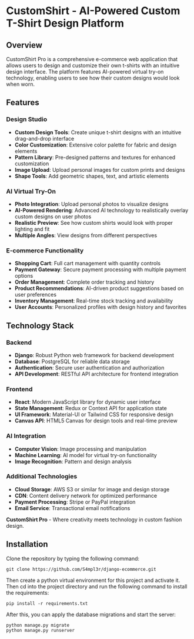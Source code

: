 # CustomShirt - AI-Powered Custom T-Shirt Design Platform

## Overview

CustomShirt Pro is a comprehensive e-commerce web application that allows users to design and customize their own t-shirts with an intuitive design interface. The platform features AI-powered virtual try-on technology, enabling users to see how their custom designs would look when worn.

## Features

### Design Studio
- **Custom Design Tools**: Create unique t-shirt designs with an intuitive drag-and-drop interface
- **Color Customization**: Extensive color palette for fabric and design elements
- **Pattern Library**: Pre-designed patterns and textures for enhanced customization
- **Image Upload**: Upload personal images for custom prints and designs
- **Shape Tools**: Add geometric shapes, text, and artistic elements

### AI Virtual Try-On
- **Photo Integration**: Upload personal photos to visualize designs
- **AI-Powered Rendering**: Advanced AI technology to realistically overlay custom designs on user photos
- **Realistic Preview**: See how custom shirts would look with proper lighting and fit
- **Multiple Angles**: View designs from different perspectives

### E-commerce Functionality
- **Shopping Cart**: Full cart management with quantity controls
- **Payment Gateway**: Secure payment processing with multiple payment options
- **Order Management**: Complete order tracking and history
- **Product Recommendations**: AI-driven product suggestions based on user preferences
- **Inventory Management**: Real-time stock tracking and availability
- **User Accounts**: Personalized profiles with design history and favorites

## Technology Stack

### Backend
- **Django**: Robust Python web framework for backend development
- **Database**: PostgreSQL for reliable data storage
- **Authentication**: Secure user authentication and authorization
- **API Development**: RESTful API architecture for frontend integration

### Frontend
- **React**: Modern JavaScript library for dynamic user interface
- **State Management**: Redux or Context API for application state
- **UI Framework**: Material-UI or Tailwind CSS for responsive design
- **Canvas API**: HTML5 Canvas for design tools and real-time preview

### AI Integration
- **Computer Vision**: Image processing and manipulation
- **Machine Learning**: AI model for virtual try-on functionality
- **Image Recognition**: Pattern and design analysis

### Additional Technologies
- **Cloud Storage**: AWS S3 or similar for image and design storage
- **CDN**: Content delivery network for optimized performance
- **Payment Processing**: Stripe or PayPal integration
- **Email Service**: Transactional email notifications


**CustomShirt Pro** - Where creativity meets technology in custom fashion design.

## Installation
Clone the repository by typing the following command:
```
git clone https://github.com/S4mpl3r/django-ecommerce.git
```
Then create a python virtual environment for this project and activate it.
Then cd into the project directory and run the following command to install the requirements:
```
pip install -r requirements.txt
```
After this, you can apply the database migrations and start the server:
```
python manage.py migrate
python manage.py runserver
